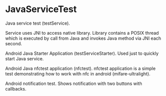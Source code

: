 JavaServiceTest
===============

Java service test (testService).

Service uses JNI to access native library. 
Library contains a POSIX thread which is 
executed by call from Java and invokes 
Java method via JNI each second.

Android Java Starter Application (testServiceStarter).
Used just to quickly start Java service.

Android Java nfctest application (nfctest).
nfctest application is a simple test demonstrating
how to work with nfc in android (mifare-ultralight).

Android notification test.
Shows notification with two buttons with callbacks.
